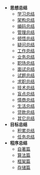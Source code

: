 
* **思想总结**
    - [学习总结](summary/xue-xi.md)
    - [架构总结](summary/jia-gou.md)
    <!--- [规约总结](summary/gui-yue.md)-->
    - [编码总结](summary/bian-ma.md)
    - [管理总结](summary/guan-li.md)
    - [顿悟总结](summary/dun-wu.md)
    - [疑问总结](summary/yi-wen.md)
    - [工作总结](summary/gong-zuo.md)
    - [业务总结](summary/ye-wu.md)
    - [职场总结](summary/zhi-chang.md)
    - [面试总结](summary/mian-shi.md)
    - [试题总结](summary/mian-shi-ti.md)
    - [求职总结](summary/qiu-zhi.md)
    - [技术总结](summary/ji-shu.md)
    - [盲点总结](summary/mang-dian.md)
    - [情商总结](summary/qing-shang.md)
    <!--- [面基总结](summary/mian-ji.md)-->
    <!--- [恋爱总结](summary/lian-ai.md)-->
    <!--- [校长总结](love/xiaozhang/ke-cheng.md)-->
    <!--- [糖糖总结](love/tangtang/zhi-bo.md)-->
    <!--- [婚姻总结](summary/hun-yin.md)-->
    <!--- [拯救总结](summary/zheng-jiu.md)-->
    - [生活总结](summary/sheng-huo.md)
    - [贷款总结](summary/dai-kuan.md)
    - [其它总结](summary/qi-ta.md)
* **目标总结**
    - [积累总结](summary/ji-lei.md)
    - [任务总结](summary/ren-wu.md)
* **程序总结**
    - [自著篇](book/zi-zhu.md)
    - [算法篇](program/suan-fa.md)
    - [框架篇](program/kuang-jia.md)
    - [存储篇](program/cun-chu.md)

    
    
 

  
  
